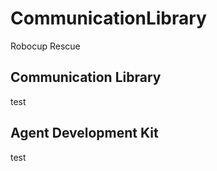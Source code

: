 # CommunicationLibrary

Robocup Rescue

## Communication Library

test

## Agent Development Kit

test